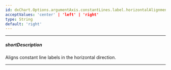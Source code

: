 ```yaml
---
id: dxChart.Options.argumentAxis.constantLines.label.horizontalAlignment
acceptValues: 'center' | 'left' | 'right'
type: String
default: 'right'
---
```

---
##### shortDescription
Aligns constant line labels in the horizontal direction.

---
<!-- Description goes here -->
